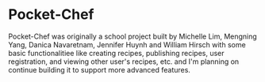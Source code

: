 # Pocket-Chef
Pocket-Chef was originally a school project built by Michelle Lim, Mengning Yang, Danica Navaretnam, Jennifer Huynh and William Hirsch with some basic functionalitiee like creating recipes, publishing recipes, user registration, and viewing other user's recipes, etc. and I'm planning on continue building it to support more advanced features.
